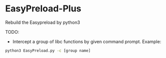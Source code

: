 # EasyPreload-Plus
Rebuild the Easypreload by python3

TODO:
- Intercept a group of libc functions by given command prompt.
Example:
```bash
python3 EasyPreload.py -c [group name]
```
